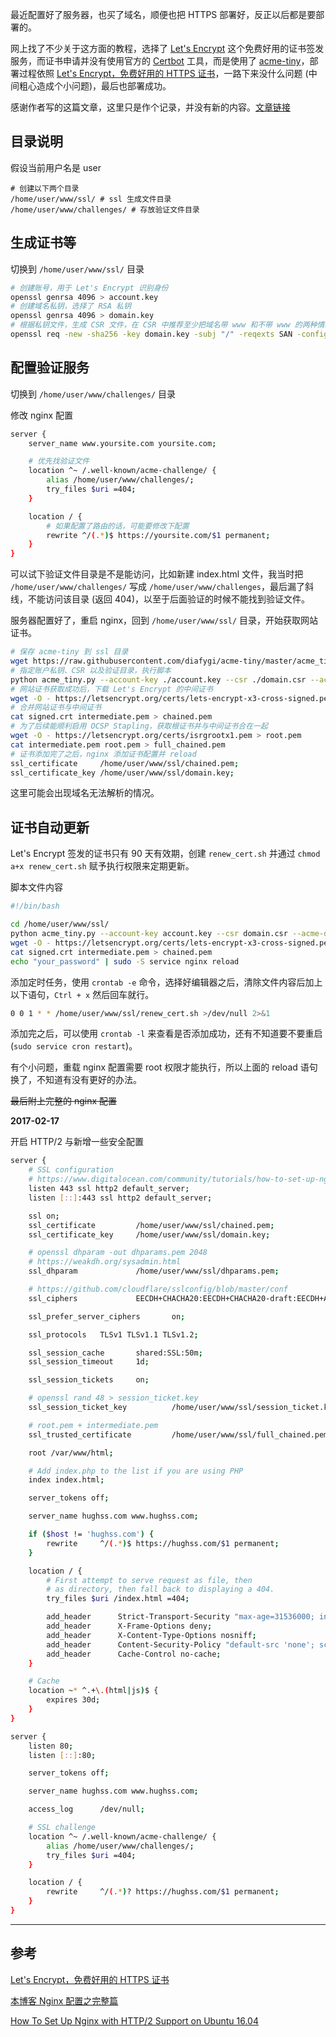 <!-- title:使用 Let's Encrypt 来部署 HTTPS -->
<!-- keywords:HTTPS -->

最近配置好了服务器，也买了域名，顺便也把 HTTPS 部署好，反正以后都是要部署的。

网上找了不少关于这方面的教程，选择了 [Let's Encrypt](https://letsencrypt.org/) 这个免费好用的证书签发服务，而证书申请并没有使用官方的 [Certbot](https://certbot.eff.org/) 工具，而是使用了 [acme-tiny](https://github.com/diafygi/acme-tiny)，部署过程依照 [Let's Encrypt，免费好用的 HTTPS 证书](https://imququ.com/post/letsencrypt-certificate.html)，一路下来没什么问题 (中间粗心造成个小问题)，最后也部署成功。

感谢作者写的这篇文章，这里只是作个记录，并没有新的内容。[文章链接](https://imququ.com/post/letsencrypt-certificate.html)

## 目录说明

假设当前用户名是 user

```
# 创建以下两个目录
/home/user/www/ssl/ # ssl 生成文件目录
/home/user/www/challenges/ # 存放验证文件目录
```

## 生成证书等

切换到 `/home/user/www/ssl/` 目录

```bash
# 创建账号，用于 Let's Encrypt 识别身份
openssl genrsa 4096 > account.key
# 创建域名私钥，选择了 RSA 私钥
openssl genrsa 4096 > domain.key
# 根据私钥文件，生成 CSR 文件，在 CSR 中推荐至少把域名带 www 和不带 www 的两种情况都加进去，其它子域可以根据需要添加 (目前一张证书最多可以包含 100 个域名)，注意 openssl 配置文件是否存在
openssl req -new -sha256 -key domain.key -subj "/" -reqexts SAN -config <(cat /etc/ssl/openssl.cnf <(printf "[SAN]\nsubjectAltName=DNS:yoursite.com,DNS:www.yoursite.com")) > domain.csr
```

## 配置验证服务

切换到 `/home/user/www/challenges/` 目录

修改 nginx 配置

```bash
server {
    server_name www.yoursite.com yoursite.com;

    # 优先找验证文件
    location ^~ /.well-known/acme-challenge/ {
        alias /home/user/www/challenges/;
        try_files $uri =404;
    }

    location / {
    	# 如果配置了路由的话，可能要修改下配置
        rewrite ^/(.*)$ https://yoursite.com/$1 permanent;
    }
}
```

可以试下验证文件目录是不是能访问，比如新建 index.html 文件，我当时把 `/home/user/www/challenges/` 写成 `/home/user/www/challenges`，最后漏了斜线，不能访问该目录 (返回 404)，以至于后面验证的时候不能找到验证文件。

服务器配置好了，重启 nginx，回到 `/home/user/www/ssl/` 目录，开始获取网站证书。

```bash
# 保存 acme-tiny 到 ssl 目录
wget https://raw.githubusercontent.com/diafygi/acme-tiny/master/acme_tiny.py
# 指定账户私钥、CSR 以及验证目录，执行脚本
python acme_tiny.py --account-key ./account.key --csr ./domain.csr --acme-dir ~/www/challenges/ > ./signed.crt
# 网站证书获取成功后，下载 Let's Encrypt 的中间证书
wget -O - https://letsencrypt.org/certs/lets-encrypt-x3-cross-signed.pem > intermediate.pem
# 合并网站证书与中间证书
cat signed.crt intermediate.pem > chained.pem
# 为了后续能顺利启用 OCSP Stapling，获取根证书并与中间证书合在一起
wget -O - https://letsencrypt.org/certs/isrgrootx1.pem > root.pem
cat intermediate.pem root.pem > full_chained.pem
# 证书添加完了之后，nginx 添加证书配置并 reload
ssl_certificate     /home/user/www/ssl/chained.pem;
ssl_certificate_key /home/user/www/ssl/domain.key;
```

这里可能会出现域名无法解析的情况。

## 证书自动更新

Let's Encrypt 签发的证书只有 90 天有效期，创建 `renew_cert.sh` 并通过 `chmod a+x renew_cert.sh` 赋予执行权限来定期更新。

脚本文件内容

```bash
#!/bin/bash

cd /home/user/www/ssl/
python acme_tiny.py --account-key account.key --csr domain.csr --acme-dir /home/user/www/challenges/ > signed.crt || exit
wget -O - https://letsencrypt.org/certs/lets-encrypt-x3-cross-signed.pem > intermediate.pem
cat signed.crt intermediate.pem > chained.pem
echo "your_password" | sudo -S service nginx reload
```

添加定时任务，使用 `crontab -e` 命令，选择好编辑器之后，清除文件内容后加上以下语句，`Ctrl + x` 然后回车就行。

```bash
0 0 1 * * /home/user/www/ssl/renew_cert.sh >/dev/null 2>&1
```

添加完之后，可以使用 `crontab -l` 来查看是否添加成功，还有不知道要不要重启 (`sudo service cron restart`)。

有个小问题，重载 nginx 配置需要 root 权限才能执行，所以上面的 reload 语句换了，不知道有没有更好的办法。

~~最后附上完整的 nginx 配置~~

**2017-02-17**

开启 HTTP/2 与新增一些安全配置

```bash
server {
    # SSL configuration
    # https://www.digitalocean.com/community/tutorials/how-to-set-up-nginx-with-http-2-support-on-ubuntu-16-04
    listen 443 ssl http2 default_server;
    listen [::]:443 ssl http2 default_server;

    ssl on;
    ssl_certificate         /home/user/www/ssl/chained.pem;
    ssl_certificate_key     /home/user/www/ssl/domain.key;

    # openssl dhparam -out dhparams.pem 2048
    # https://weakdh.org/sysadmin.html
    ssl_dhparam             /home/user/www/ssl/dhparams.pem;

    # https://github.com/cloudflare/sslconfig/blob/master/conf
    ssl_ciphers             EECDH+CHACHA20:EECDH+CHACHA20-draft:EECDH+AES128:RSA+AES128:EECDH+AES256:RSA+AES256:EECDH+3DES:RSA+3DES:!MD5;

    ssl_prefer_server_ciphers       on;

    ssl_protocols   TLSv1 TLSv1.1 TLSv1.2;

    ssl_session_cache       shared:SSL:50m;
    ssl_session_timeout     1d;

    ssl_session_tickets     on;

    # openssl rand 48 > session_ticket.key
    ssl_session_ticket_key          /home/user/www/ssl/session_ticket.key;

    # root.pem + intermediate.pem
    ssl_trusted_certificate         /home/user/www/ssl/full_chained.pem;

    root /var/www/html;

    # Add index.php to the list if you are using PHP
    index index.html;

    server_tokens off;

    server_name hughss.com www.hughss.com;

    if ($host != 'hughss.com') {
        rewrite     ^/(.*)$ https://hughss.com/$1 permanent;
    }

    location / {
        # First attempt to serve request as file, then
        # as directory, then fall back to displaying a 404.
        try_files $uri /index.html =404;

        add_header      Strict-Transport-Security "max-age=31536000; includeSubDomains; preload";
        add_header      X-Frame-Options deny;
        add_header      X-Content-Type-Options nosniff;
        add_header      Content-Security-Policy "default-src 'none'; script-src 'unsafe-inline' 'unsafe-eval' 'self' https://www.google-analytics.com https:; style-src 'unsafe-inline' https:; connect-src 'self' api.github.com; img-src https:; child-src https:; media-src 'none'; object-src: 'none';";
        add_header      Cache-Control no-cache;
    }

    # Cache
    location ~* ^.+\.(html|js)$ {
        expires 30d;
    }
}

server {
    listen 80;
    listen [::]:80;

    server_tokens off;

    server_name hughss.com www.hughss.com;

    access_log      /dev/null;

    # SSL challenge
    location ^~ /.well-known/acme-challenge/ {
        alias /home/user/www/challenges/;
        try_files $uri =404;
    }

    location / {
        rewrite     ^/(.*)? https://hughss.com/$1 permanent;
    }
}
```

---

## 参考

[Let's Encrypt，免费好用的 HTTPS 证书](https://imququ.com/post/letsencrypt-certificate.html)

[本博客 Nginx 配置之完整篇](https://imququ.com/post/my-nginx-conf.html)

[How To Set Up Nginx with HTTP/2 Support on Ubuntu 16.04](https://www.digitalocean.com/community/tutorials/how-to-set-up-nginx-with-http-2-support-on-ubuntu-16-04)